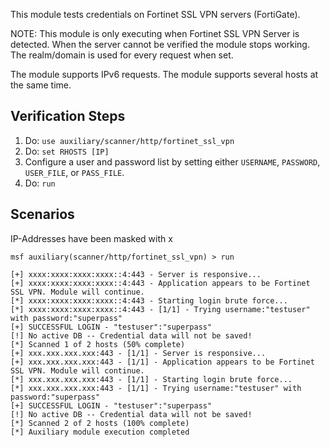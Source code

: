 This module tests credentials on Fortinet SSL VPN servers (FortiGate).

NOTE: This module is only executing when Fortinet SSL VPN Server is detected.
When the server cannot be verified the module stops working.
The realm/domain is used for every request when set.

The module supports IPv6 requests.
The module supports several hosts at the same time.

## Verification Steps

1. Do: ```use auxiliary/scanner/http/fortinet_ssl_vpn```
2. Do: ```set RHOSTS [IP]```
3. Configure a user and password list by setting either `USERNAME`, `PASSWORD`, `USER_FILE`, or `PASS_FILE`.
4. Do: ```run```

## Scenarios

IP-Addresses have been masked with x

```
msf auxiliary(scanner/http/fortinet_ssl_vpn) > run

[+] xxxx:xxxx:xxxx:xxxx::4:443 - Server is responsive...
[+] xxxx:xxxx:xxxx:xxxx::4:443 - Application appears to be Fortinet SSL VPN. Module will continue.
[*] xxxx:xxxx:xxxx:xxxx::4:443 - Starting login brute force...
[*] xxxx:xxxx:xxxx:xxxx::4:443 - [1/1] - Trying username:"testuser" with password:"superpass"
[+] SUCCESSFUL LOGIN - "testuser":"superpass"
[!] No active DB -- Credential data will not be saved!
[*] Scanned 1 of 2 hosts (50% complete)
[+] xxx.xxx.xxx.xxx:443 - [1/1] - Server is responsive...
[+] xxx.xxx.xxx.xxx:443 - [1/1] - Application appears to be Fortinet SSL VPN. Module will continue.
[*] xxx.xxx.xxx.xxx:443 - [1/1] - Starting login brute force...
[*] xxx.xxx.xxx.xxx:443 - [1/1] - Trying username:"testuser" with password:"superpass"
[+] SUCCESSFUL LOGIN - "testuser":"superpass"
[!] No active DB -- Credential data will not be saved!
[*] Scanned 2 of 2 hosts (100% complete)
[*] Auxiliary module execution completed

```
